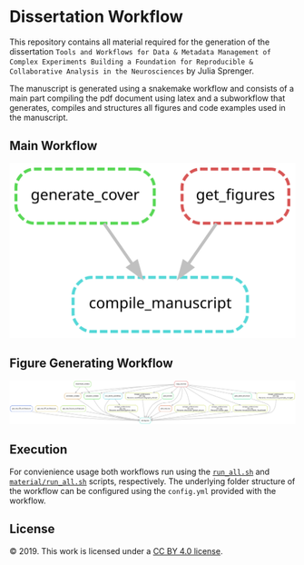 # Dissertation Workflow

This repository contains all material required for the generation of the dissertation `Tools and Workflows for Data & Metadata Management of Complex Experiments Building a Foundation for Reproducible & Collaborative Analysis in the Neurosciences` by Julia Sprenger.

The manuscript is generated using a snakemake workflow and consists of a main part compiling the pdf document using latex and a subworkflow that generates, compiles and structures all figures and code examples used in the manuscript.

## Main Workflow
![Main Workflow](dag_static.svg)

## Figure Generating Workflow
![Figure Generating Workflow](material/dag_static.svg)


## Execution
For convienience usage both workflows run using the [`run_all.sh`](run_all.sh) and [`material/run_all.sh`](material/run_all.sh) scripts, respectively.
The underlying folder structure of the workflow can be configured using the `config.yml` provided with the workflow.

## License
© 2019. This work is licensed under a [CC BY 4.0 license](https://creativecommons.org/licenses/by/4.0/). 
